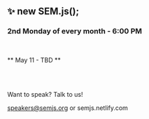 ## ✨ new SEM.js();
### 2nd Monday of every month - 6:00 PM
<br/>

** May 11 - TBD **

<br/>
<br/>

Want to speak? Talk to us!

speakers@semjs.org or semjs.netlify.com

